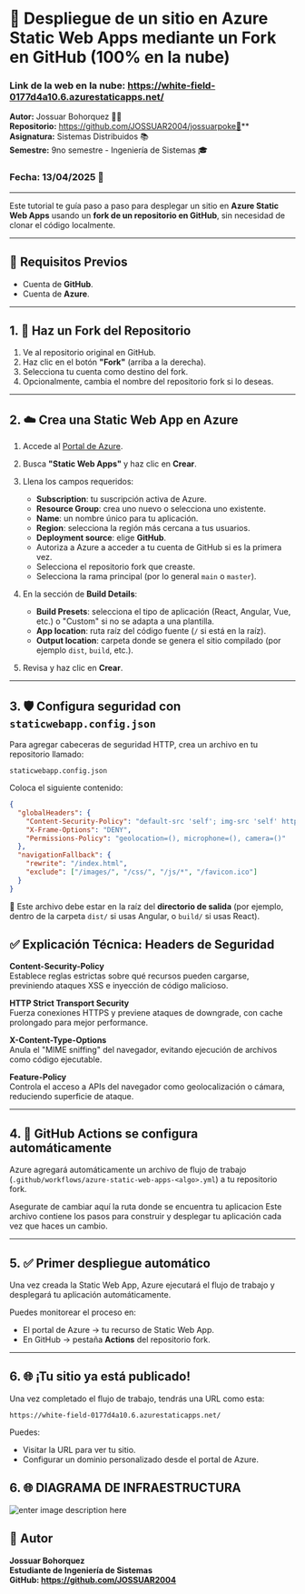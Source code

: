 # 🚀 Despliegue de un sitio en Azure Static Web Apps mediante un Fork en GitHub (100% en la nube)
### Link de la web en la nube: https://white-field-0177d4a10.6.azurestaticapps.net/


**Autor:** Jossuar Bohorquez 👨‍💻  
**Repositorio:** https://github.com/JOSSUAR2004/jossuarpoke🐙**
**Asignatura:** Sistemas Distribuidos 📚  
**Semestre:** 9no semestre - Ingeniería de Sistemas 🎓  
### Fecha: 13/04/2025 📅 
---
Este tutorial te guía paso a paso para desplegar un sitio en **Azure Static Web Apps** usando un **fork de un repositorio en GitHub**, sin necesidad de clonar el código localmente.

---

## 🧾 Requisitos Previos

- Cuenta de **GitHub**.
- Cuenta de **Azure**.

---

## 1. 🔱 Haz un Fork del Repositorio

1. Ve al repositorio original en GitHub.
2. Haz clic en el botón **"Fork"** (arriba a la derecha).
3. Selecciona tu cuenta como destino del fork.
4. Opcionalmente, cambia el nombre del repositorio fork si lo deseas.

---

## 2. ☁️ Crea una Static Web App en Azure

1. Accede al [Portal de Azure](https://portal.azure.com/).
2. Busca **"Static Web Apps"** y haz clic en **Crear**.
3. Llena los campos requeridos:
   - **Subscription**: tu suscripción activa de Azure.
   - **Resource Group**: crea uno nuevo o selecciona uno existente.
   - **Name**: un nombre único para tu aplicación.
   - **Region**: selecciona la región más cercana a tus usuarios.
   - **Deployment source**: elige **GitHub**.
   - Autoriza a Azure a acceder a tu cuenta de GitHub si es la primera vez.
   - Selecciona el repositorio fork que creaste.
   - Selecciona la rama principal (por lo general `main` o `master`).

4. En la sección de **Build Details**:
   - **Build Presets**: selecciona el tipo de aplicación (React, Angular, Vue, etc.) o "Custom" si no se adapta a una plantilla.
   - **App location**: ruta raíz del código fuente (`/` si está en la raíz).
   - **Output location**: carpeta donde se genera el sitio compilado (por ejemplo `dist`, `build`, etc.).

5. Revisa y haz clic en **Crear**.

---

## 3. 🛡️ Configura seguridad con `staticwebapp.config.json`

Para agregar cabeceras de seguridad HTTP, crea un archivo en tu repositorio llamado:

```
staticwebapp.config.json
```

Coloca el siguiente contenido:

```json
{
  "globalHeaders": {
    "Content-Security-Policy": "default-src 'self'; img-src 'self' https://raw.githubusercontent.com https://pokeapi.co https://assets.pokemon.com; script-src 'self' 'unsafe-inline'; style-src 'self' 'unsafe-inline' https://fonts.googleapis.com; font-src 'self' https://fonts.gstatic.com; connect-src 'self' https://beta.pokeapi.co",
    "X-Frame-Options": "DENY",
    "Permissions-Policy": "geolocation=(), microphone=(), camera=()"
  },
  "navigationFallback": {
    "rewrite": "/index.html",
    "exclude": ["/images/", "/css/", "/js/*", "/favicon.ico"]
  }
}
```

📌 Este archivo debe estar en la raíz del **directorio de salida** (por ejemplo, dentro de la carpeta `dist/` si usas Angular, o `build/` si usas React).
##  ✅  Explicación Técnica: Headers de Seguridad

**Content-Security-Policy**  
Establece reglas estrictas sobre qué recursos pueden cargarse, previniendo ataques XSS e inyección de código malicioso.

**HTTP Strict Transport Security**  
Fuerza conexiones HTTPS y previene ataques de downgrade, con cache prolongado para mejor performance.

**X-Content-Type-Options**  
Anula el "MIME sniffing" del navegador, evitando ejecución de archivos como código ejecutable.

**Feature-Policy**  
Controla el acceso a APIs del navegador como geolocalización o cámara, reduciendo superficie de ataque.

---

## 4. 🤖 GitHub Actions se configura automáticamente

Azure agregará automáticamente un archivo de flujo de trabajo (`.github/workflows/azure-static-web-apps-<algo>.yml`) a tu repositorio fork.

Asegurate de cambiar aquí la ruta donde se encuentra tu aplicacion
Este archivo contiene los pasos para construir y desplegar tu aplicación cada vez que haces un cambio.

---

## 5. ✅ Primer despliegue automático

Una vez creada la Static Web App, Azure ejecutará el flujo de trabajo y desplegará tu aplicación automáticamente.

Puedes monitorear el proceso en:
- El portal de Azure → tu recurso de Static Web App.
- En GitHub → pestaña **Actions** del repositorio fork.

---

## 6. 🌐 ¡Tu sitio ya está publicado!

Una vez completado el flujo de trabajo, tendrás una URL como esta:

```
https://white-field-0177d4a10.6.azurestaticapps.net/
```

Puedes:
- Visitar la URL para ver tu sitio.
- Configurar un dominio personalizado desde el portal de Azure.

## 6. 🌐 DIAGRAMA DE INFRAESTRUCTURA
![enter image description here](https://lucid.app/lucidchart/bd0c16bf-a5e6-4f54-94c9-d0a069f74314/edit?viewport_loc=-2660,-2709,8888,4232,0_0&invitationId=inv_17a596b0-c530-47d7-bd19-d7989c003400)

## 🙌 Autor
**Jossuar Bohorquez**  
**Estudiante de Ingeniería de Sistemas**  
**GitHub: https://github.com/JOSSUAR2004**
